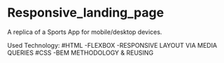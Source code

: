 # Responsive_landing_page
A replica of a Sports App for mobile/desktop devices.

Used Technology:
#HTML
-FLEXBOX
-RESPONSIVE LAYOUT VIA MEDIA QUERIES
#CSS
-BEM METHODOLOGY & REUSING



